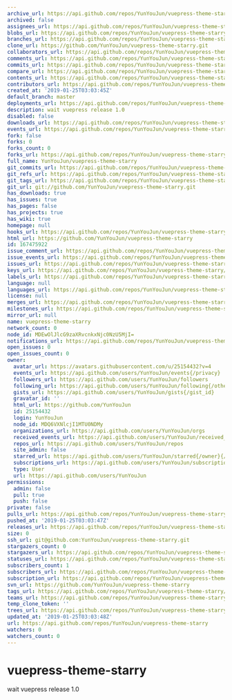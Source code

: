 ```yaml
---
archive_url: https://api.github.com/repos/YunYouJun/vuepress-theme-starry/{archive_format}{/ref}
archived: false
assignees_url: https://api.github.com/repos/YunYouJun/vuepress-theme-starry/assignees{/user}
blobs_url: https://api.github.com/repos/YunYouJun/vuepress-theme-starry/git/blobs{/sha}
branches_url: https://api.github.com/repos/YunYouJun/vuepress-theme-starry/branches{/branch}
clone_url: https://github.com/YunYouJun/vuepress-theme-starry.git
collaborators_url: https://api.github.com/repos/YunYouJun/vuepress-theme-starry/collaborators{/collaborator}
comments_url: https://api.github.com/repos/YunYouJun/vuepress-theme-starry/comments{/number}
commits_url: https://api.github.com/repos/YunYouJun/vuepress-theme-starry/commits{/sha}
compare_url: https://api.github.com/repos/YunYouJun/vuepress-theme-starry/compare/{base}...{head}
contents_url: https://api.github.com/repos/YunYouJun/vuepress-theme-starry/contents/{+path}
contributors_url: https://api.github.com/repos/YunYouJun/vuepress-theme-starry/contributors
created_at: '2019-01-25T03:03:45Z'
default_branch: master
deployments_url: https://api.github.com/repos/YunYouJun/vuepress-theme-starry/deployments
description: wait vuepress release 1.0
disabled: false
downloads_url: https://api.github.com/repos/YunYouJun/vuepress-theme-starry/downloads
events_url: https://api.github.com/repos/YunYouJun/vuepress-theme-starry/events
fork: false
forks: 0
forks_count: 0
forks_url: https://api.github.com/repos/YunYouJun/vuepress-theme-starry/forks
full_name: YunYouJun/vuepress-theme-starry
git_commits_url: https://api.github.com/repos/YunYouJun/vuepress-theme-starry/git/commits{/sha}
git_refs_url: https://api.github.com/repos/YunYouJun/vuepress-theme-starry/git/refs{/sha}
git_tags_url: https://api.github.com/repos/YunYouJun/vuepress-theme-starry/git/tags{/sha}
git_url: git://github.com/YunYouJun/vuepress-theme-starry.git
has_downloads: true
has_issues: true
has_pages: false
has_projects: true
has_wiki: true
homepage: null
hooks_url: https://api.github.com/repos/YunYouJun/vuepress-theme-starry/hooks
html_url: https://github.com/YunYouJun/vuepress-theme-starry
id: 167475922
issue_comment_url: https://api.github.com/repos/YunYouJun/vuepress-theme-starry/issues/comments{/number}
issue_events_url: https://api.github.com/repos/YunYouJun/vuepress-theme-starry/issues/events{/number}
issues_url: https://api.github.com/repos/YunYouJun/vuepress-theme-starry/issues{/number}
keys_url: https://api.github.com/repos/YunYouJun/vuepress-theme-starry/keys{/key_id}
labels_url: https://api.github.com/repos/YunYouJun/vuepress-theme-starry/labels{/name}
language: null
languages_url: https://api.github.com/repos/YunYouJun/vuepress-theme-starry/languages
license: null
merges_url: https://api.github.com/repos/YunYouJun/vuepress-theme-starry/merges
milestones_url: https://api.github.com/repos/YunYouJun/vuepress-theme-starry/milestones{/number}
mirror_url: null
name: vuepress-theme-starry
network_count: 0
node_id: MDEwOlJlcG9zaXRvcnkxNjc0NzU5MjI=
notifications_url: https://api.github.com/repos/YunYouJun/vuepress-theme-starry/notifications{?since,all,participating}
open_issues: 0
open_issues_count: 0
owner:
  avatar_url: https://avatars.githubusercontent.com/u/25154432?v=4
  events_url: https://api.github.com/users/YunYouJun/events{/privacy}
  followers_url: https://api.github.com/users/YunYouJun/followers
  following_url: https://api.github.com/users/YunYouJun/following{/other_user}
  gists_url: https://api.github.com/users/YunYouJun/gists{/gist_id}
  gravatar_id: ''
  html_url: https://github.com/YunYouJun
  id: 25154432
  login: YunYouJun
  node_id: MDQ6VXNlcjI1MTU0NDMy
  organizations_url: https://api.github.com/users/YunYouJun/orgs
  received_events_url: https://api.github.com/users/YunYouJun/received_events
  repos_url: https://api.github.com/users/YunYouJun/repos
  site_admin: false
  starred_url: https://api.github.com/users/YunYouJun/starred{/owner}{/repo}
  subscriptions_url: https://api.github.com/users/YunYouJun/subscriptions
  type: User
  url: https://api.github.com/users/YunYouJun
permissions:
  admin: false
  pull: true
  push: false
private: false
pulls_url: https://api.github.com/repos/YunYouJun/vuepress-theme-starry/pulls{/number}
pushed_at: '2019-01-25T03:03:47Z'
releases_url: https://api.github.com/repos/YunYouJun/vuepress-theme-starry/releases{/id}
size: 0
ssh_url: git@github.com:YunYouJun/vuepress-theme-starry.git
stargazers_count: 0
stargazers_url: https://api.github.com/repos/YunYouJun/vuepress-theme-starry/stargazers
statuses_url: https://api.github.com/repos/YunYouJun/vuepress-theme-starry/statuses/{sha}
subscribers_count: 1
subscribers_url: https://api.github.com/repos/YunYouJun/vuepress-theme-starry/subscribers
subscription_url: https://api.github.com/repos/YunYouJun/vuepress-theme-starry/subscription
svn_url: https://github.com/YunYouJun/vuepress-theme-starry
tags_url: https://api.github.com/repos/YunYouJun/vuepress-theme-starry/tags
teams_url: https://api.github.com/repos/YunYouJun/vuepress-theme-starry/teams
temp_clone_token: ''
trees_url: https://api.github.com/repos/YunYouJun/vuepress-theme-starry/git/trees{/sha}
updated_at: '2019-01-25T03:03:48Z'
url: https://api.github.com/repos/YunYouJun/vuepress-theme-starry
watchers: 0
watchers_count: 0
---
```


# vuepress-theme-starry
wait vuepress release 1.0
